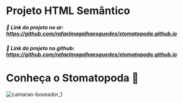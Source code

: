 # Projeto HTML Semântico

##### 🔗 Link do projeto no ar: https://github.com/rafaelmagalhaesguedes/stomatopoda.github.io
##### 🔗 Link do projeto no github: https://github.com/rafaelmagalhaesguedes/stomatopoda.github.io

# Conheça o Stomatopoda 🦐

![camarao-boxeador_1](https://github.com/rafaelmagalhaesguedes/trybe-exercicios/assets/8412507/9560fcec-669c-48fe-84f5-5a5bf3f59235)
